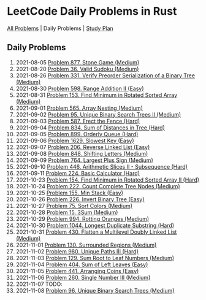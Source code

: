LeetCode Daily Problems in Rust
===============================

[All Problems](README.md) | Daily Problems | [Study Plan](STUDY_PLAN.md)

Daily Problems
--------------

1. 2021-08-05 [Problem 877. Stone Game (Medium)](problem_0877/)
2. 2021-08-20 [Problem 36. Valid Sudoku (Medium)](problem_0036/)
3. 2021-08-26 [Problem 331. Verify Preorder Serialization of a Binary Tree (Medium)](problem_0331/)
4. 2021-08-30 [Problem 598. Range Addition II (Easy)](problem_0598/)
5. 2021-08-31 [Problem 153. Find Minimum in Rotated Sorted Array (Medium)](problem_0153/)
6. 2021-09-01 [Problem 565. Array Nesting (Medium)](problem_0565/)
7. 2021-09-02 [Problem 95. Unique Binary Search Trees II (Medium)](problem_0095/)
8. 2021-09-03 [Problem 587. Erect the Fence (Hard)](problem_0587/)
9. 2021-09-04 [Problem 834. Sum of Distances in Tree (Hard)](problem_0834/)
10. 2021-09-05 [Problem 899. Orderly Queue (Hard)](problem_0899/)
11. 2021-09-06 [Problem 1629. Slowest Key (Easy)](problem_1629/)
12. 2021-09-07 [Problem 206. Reverse Linked List (Easy)](problem_0206/)
13. 2021-09-08 [Problem 848. Shifting Letters (Medium)](problem_0848/)
14. 2021-09-09 [Problem 764. Largest Plus Sign (Medium)](problem_0764/)
15. 2021-09-10 [Problem 446. Arithmetic Slices II - Subsequence (Hard)](problem_0446/)
16. 2021-09-11 [Problem 224. Basic Calculator (Hard)](problem_0224/)
17. 2021-10-23 [Problem 154. Find Minimum in Rotated Sorted Array II (Hard)](problem_0154/)
18. 2021-10-24 [Problem 222. Count Complete Tree Nodes (Medium)](problem_0222/)
19. 2021-10-25 [Problem 155. Min Stack (Easy)](problem_0155/)
20. 2021-10-26 [Problem 226. Invert Binary Tree (Easy)](problem_0226/)
21. 2021-10-27 [Problem 75. Sort Colors (Medium)](problem_0075/)
22. 2021-10-28 [Problem 15. 3Sum (Medium)](problem_0015/)
23. 2021-10-29 [Problem 994. Rotting Oranges (Medium)](problem_0994/)
24. 2021-10-30 [Problem 1044. Longest Duplicate Substring (Hard)](problem_1044/)
25. 2021-10-31 [Problem 430. Flatten a Multilevel Doubly Linked List (Medium)](problem_0430/)
26. 2021-11-01 [Problem 130. Surrounded Regions (Medium)](problem_0130/)
27. 2021-11-02 [Problem 980. Unique Paths III (Hard)](problem_0980/)
28. 2021-11-03 [Problem 129. Sum Root to Leaf Numbers (Medium)](problem_0129/)
29. 2021-11-04 [Problem 404. Sum of Left Leaves (Easy)](problem_0404/)
30. 2021-11-05 [Problem 441. Arranging Coins (Easy)](problem_0441/)
31. 2021-11-06 [Problem 260. Single Number III (Medium)](problem_0260/)
32. 2021-11-07 TODO:
33. 2021-11-08 [Problem 96. Unique Binary Search Trees (Medium)](problem_0096/)
